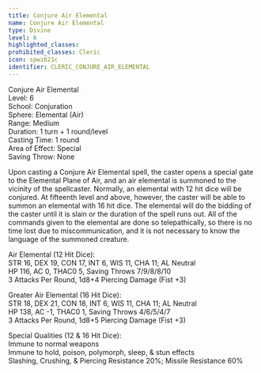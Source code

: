 ```yaml
---
title: Conjure Air Elemental
name: Conjure Air Elemental
type: Divine
level: 6
highlighted_classes: 
prohibited_classes: Cleric
icon: spwi621c
identifier: CLERIC_CONJURE_AIR_ELEMENTAL
---
```

Conjure Air Elemental  
Level: 6  
School: Conjuration  
Sphere: Elemental (Air)  
Range: Medium  
Duration: 1 turn + 1 round/level  
Casting Time: 1 round  
Area of Effect: Special  
Saving Throw: None  
  
Upon casting a Conjure Air Elemental spell, the caster opens a special gate to the Elemental Plane of Air, and an air elemental is summoned to the vicinity of the spellcaster. Normally, an elemental with 12 hit dice will be conjured. At fifteenth level and above, however, the caster will be able to summon an elemental with 16 hit dice. The elemental will do the bidding of the caster until it is slain or the duration of the spell runs out. All of the commands given to the elemental are done so telepathically, so there is no time lost due to miscommunication, and it is not necessary to know the language of the summoned creature.  
  
Air Elemental (12 Hit Dice):  
STR 16, DEX 19, CON 17, INT 6, WIS 11, CHA 11;  AL Neutral  
HP 116, AC 0, THAC0 5, Saving Throws 7/9/8/8/10  
3 Attacks Per Round, 1d8+4 Piercing Damage (Fist +3)  
  
Greater Air Elemental (16 Hit Dice):  
STR 18, DEX 21, CON 18, INT 6, WIS 11, CHA 11;  AL Neutral  
HP 138, AC -1, THAC0 1, Saving Throws 4/6/5/4/7  
3 Attacks Per Round, 1d8+5 Piercing Damage (Fist +3)  
  
Special Qualities (12 &amp; 16 Hit Dice):  
Immune to normal weapons  
Immune to hold, poison, polymorph, sleep, &amp; stun effects  
Slashing, Crushing, &amp; Piercing Resistance 20%; Missile Resistance 60%  
